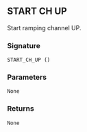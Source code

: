 ## START CH UP

Start ramping channel UP.


### Signature

`START_CH_UP ()`


### Parameters

`None`


### Returns

`None`